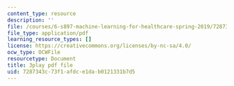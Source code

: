 ```yaml
---
content_type: resource
description: ''
file: /courses/6-s897-machine-learning-for-healthcare-spring-2019/7287343c73f1afdce1dab0121331b7d5_lLhfDSOwWtU.pdf
file_type: application/pdf
learning_resource_types: []
license: https://creativecommons.org/licenses/by-nc-sa/4.0/
ocw_type: OCWFile
resourcetype: Document
title: 3play pdf file
uid: 7287343c-73f1-afdc-e1da-b0121331b7d5
---
```

